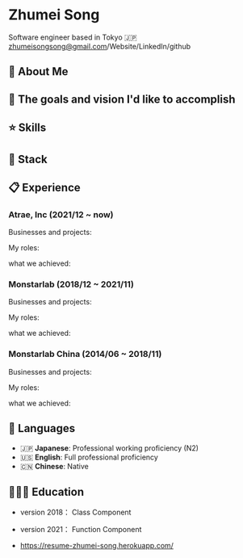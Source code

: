 # Zhumei Song
Software engineer based in Tokyo 🇯🇵
zhumeisongsong@gmail.com/Website/LinkedIn/github

## 🌈 About Me

## 🎨 The goals and vision I'd like to accomplish

## ⭐ Skills

## 🔨 Stack

## 📋 Experience

### Atrae, Inc (2021/12 ~ now) 
Businesses and projects:

My roles:

what we achieved:

### Monstarlab (2018/12 ~ 2021/11)
Businesses and projects:

My roles:

what we achieved:

### Monstarlab China (2014/06 ~ 2018/11)
Businesses and projects:

My roles:

what we achieved:

## 💬 Languages

- 🇯🇵 **Japanese**: Professional working proficiency (N2)
- 🇺🇸 **English**: Full professional proficiency
- 🇨🇳 **Chinese**: Native

## 👩🏼‍🎓 Education


- version 2018： Class Component 

- version 2021： Function Component
- https://resume-zhumei-song.herokuapp.com/
